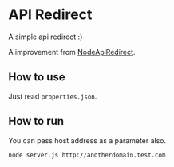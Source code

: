 # API Redirect

A simple api redirect :)

A improvement from [NodeApiRedirect](https://github.com/mozartdiniz/NodeAPIRedirect).

## How to use

Just read `properties.json`.

## How to run

You can pass host address as a parameter also.

```bash
node server.js http://anotherdomain.test.com
```